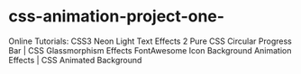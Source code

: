 # css-animation-project-one-
Online Tutorials:
CSS3 Neon Light Text Effects 2
Pure CSS Circular Progress Bar | CSS Glassmorphism Effects
FontAwesome Icon Background Animation Effects | CSS Animated Background

